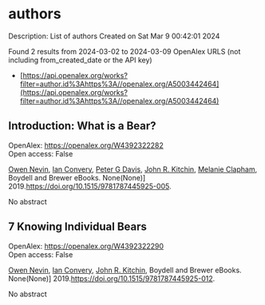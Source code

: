 # authors
Description: List of authors
Created on Sat Mar  9 00:42:01 2024

Found 2 results from 2024-03-02 to 2024-03-09
OpenAlex URLS (not including from_created_date or the API key)
- [https://api.openalex.org/works?filter=author.id%3Ahttps%3A//openalex.org/A5003442464](https://api.openalex.org/works?filter=author.id%3Ahttps%3A//openalex.org/A5003442464)

## Introduction: What is a Bear?   

OpenAlex: https://openalex.org/W4392322282    
Open access: False
    
[Owen Nevin](https://openalex.org/A5069391214), [Ian Convery](https://openalex.org/A5042179500), [Peter G Davis](https://openalex.org/A5041821959), [John R. Kitchin](https://openalex.org/A5003442464), [Melanie Clapham](https://openalex.org/A5010391869), Boydell and Brewer eBooks. None(None)] 2019.https://doi.org/10.1515/9781787445925-005.
    
No abstract    

    

## 7 Knowing Individual Bears   

OpenAlex: https://openalex.org/W4392322290    
Open access: False
    
[Owen Nevin](https://openalex.org/A5069391214), [Ian Convery](https://openalex.org/A5042179500), [John R. Kitchin](https://openalex.org/A5003442464), Boydell and Brewer eBooks. None(None)] 2019.https://doi.org/10.1515/9781787445925-012.
    
No abstract    

    
